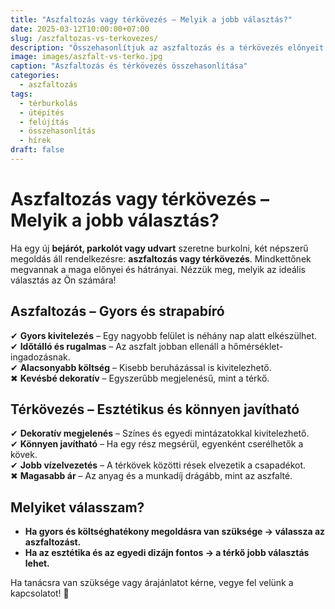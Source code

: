 ```yaml
---
title: "Aszfaltozás vagy térkövezés – Melyik a jobb választás?"
date: 2025-03-12T10:00:00+07:00
slug: /aszfaltozas-vs-terkovezes/
description: "Összehasonlítjuk az aszfaltozás és a térkövezés előnyeit és hátrányait, hogy segítsünk a legjobb döntés meghozatalában."
image: images/aszfalt-vs-terko.jpg
caption: "Aszfaltozás és térkövezés összehasonlítása"
categories:
  - aszfaltozás
tags:
  - térburkolás
  - útépítés
  - felújítás
  - összehasonlítás
  - hírek
draft: false
---
```


# **Aszfaltozás vagy térkövezés – Melyik a jobb választás?**  

Ha egy új **bejárót, parkolót vagy udvart** szeretne burkolni, két népszerű megoldás áll rendelkezésre: **aszfaltozás vagy térkövezés**. Mindkettőnek megvannak a maga előnyei és hátrányai. Nézzük meg, melyik az ideális választás az Ön számára!  

## **Aszfaltozás – Gyors és strapabíró**  

✔ **Gyors kivitelezés** – Egy nagyobb felület is néhány nap alatt elkészülhet.  
✔ **Időtálló és rugalmas** – Az aszfalt jobban ellenáll a hőmérséklet-ingadozásnak.  
✔ **Alacsonyabb költség** – Kisebb beruházással is kivitelezhető.  
✖ **Kevésbé dekoratív** – Egyszerűbb megjelenésű, mint a térkő.  

## **Térkövezés – Esztétikus és könnyen javítható**  

✔ **Dekoratív megjelenés** – Színes és egyedi mintázatokkal kivitelezhető.  
✔ **Könnyen javítható** – Ha egy rész megsérül, egyenként cserélhetők a kövek.  
✔ **Jobb vízelvezetés** – A térkövek közötti rések elvezetik a csapadékot.  
✖ **Magasabb ár** – Az anyag és a munkadíj drágább, mint az aszfalté.  

## **Melyiket válasszam?**  

- **Ha gyors és költséghatékony megoldásra van szüksége → válassza az aszfaltozást.**  
- **Ha az esztétika és az egyedi dizájn fontos → a térkő jobb választás lehet.**  

Ha tanácsra van szüksége vagy árajánlatot kérne, vegye fel velünk a kapcsolatot! 🚧  